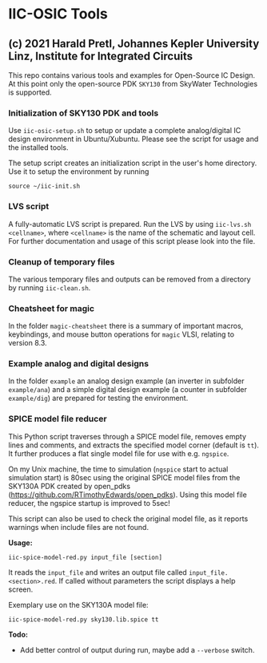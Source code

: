 # IIC-OSIC Tools

## (c) 2021 Harald Pretl, Johannes Kepler University Linz, Institute for Integrated Circuits

This repo contains various tools and examples for Open-Source IC Design. At this point only the open-source PDK `SKY130` from SkyWater Technologies is supported.

### Initialization of SKY130 PDK and tools

Use `iic-osic-setup.sh` to setup or update a complete analog/digital IC design environment in Ubuntu/Xubuntu. Please see the script for usage and the installed tools.

The setup script creates an initialization script in the user's home directory. Use it to setup the environment by running

`source ~/iic-init.sh`

### LVS script

A fully-automatic LVS script is prepared. Run the LVS by using `iic-lvs.sh <cellname>`, where `<cellname>` is the name of the schematic and layout cell. For further documentation and usage of this script please look into the file.

### Cleanup of temporary files

The various temporary files and outputs can be removed from a directory by running `iic-clean.sh`.

### Cheatsheet for magic

In the folder `magic-cheatsheet` there is a summary of important macros, keybindings, and mouse button operations for `magic` VLSI, relating to version 8.3.

### Example analog and digital designs

In the folder `example` an analog design example (an inverter in subfolder `example/ana`) and a simple digital design example (a counter in subfolder `example/dig`) are prepared for testing the environment.

### SPICE model file reducer

This Python script traverses through a SPICE model file, removes empty lines and comments, and extracts the
specified model corner (default is `tt`). It further produces a flat single model file for use with e.g. `ngspice`.

On my Unix machine, the time to simulation (`ngspice` start to actual simulation start) is 80sec using the
original SPICE model files from the SKY130A PDK created by open_pdks (https://github.com/RTimothyEdwards/open_pdks).
Using this model file reducer, the ngspice startup is improved to 5sec!

This script can also be used to check the original model file, as it reports warnings when include files
are not found.

**Usage:**

```
iic-spice-model-red.py input_file [section]
```

It reads the `input_file` and writes an output file called `input_file.<section>.red`. If called without parameters
the script displays a help screen.

Exemplary use on the SKY130A model file:

```
iic-spice-model-red.py sky130.lib.spice tt
```

**Todo:**

* Add better control of output during run, maybe add a `--verbose` switch.

